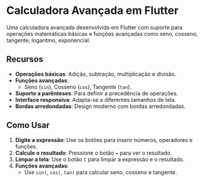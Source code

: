 # Calculadora Avançada em Flutter

Uma calculadora avançada desenvolvida em Flutter com suporte para operações matemáticas básicas e funções avançadas como seno, cosseno, tangente, logaritmo, exponencial.

## Recursos

- **Operações básicas**: Adição, subtração, multiplicação e divisão.
- **Funções avançadas**:
  - Seno (`sin`), Cosseno (`cos`), Tangente (`tan`).
- **Suporte a parênteses**: Para definir a precedência de operações.
- **Interface responsiva**: Adapta-se a diferentes tamanhos de tela.
- **Bordas arredondadas**: Design moderno com bordas arredondadas.

## Como Usar

1. **Digite a expressão**: Use os botões para inserir números, operadores e funções.
2. **Calcule o resultado**: Pressione o botão `=` para ver o resultado.
3. **Limpar a tela**: Use o botão `C` para limpar a expressão e o resultado.
4. **Funções avançadas**:
   - Use `sin(`, `cos(`, `tan(` para calcular seno, cosseno e tangente.
